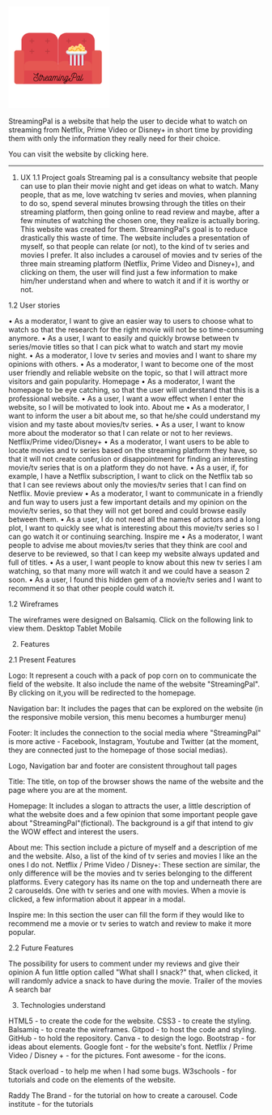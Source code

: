 <img src="assets/images/logo.png" style="height: 200px; width: 200px;">

StreamingPal is a website that help the user to decide what to watch on streaming 
from Netflix, Prime Video or Disney+ in short time by providing them with only the information they really need for their choice.

You can visit the website by clicking here.

--------------------
1. UX
1.1 Project goals
Streaming pal is a consultancy website that people can use to plan their movie night and get ideas on what to watch.
Many people, that as me, love watching tv series and movies, when planning to do so, spend several minutes browsing through the titles on
their streaming platform, then going online to read review and maybe, after a few minutes of watching the chosen one,
they realize is actually boring. This website was created for them.
StreamingPal's goal is to reduce drastically this waste of time.
The website includes a presentation of myself, so that people can relate (or not), to the kind of tv series and movies I prefer.
It also includes a carousel of movies and tv series of the three main streaming platform (Netflix, Prime Video and Disney+),
and clicking on them, the user will find just a few information to make him/her understand when and where to watch it and if it is worthy or not.

1.2 User stories

•	As a moderator, I want to give an easier way to users to choose what to watch so that the research for the right movie will not be so time-consuming anymore.
•	As a user, I want to easily and quickly browse between tv series/movie titles so that I can pick what to watch and start my movie night.
•	As a moderator, I love tv series and movies and I want to share my opinions with others.
•	As a moderator, I want to become one of the most user friendly and reliable website on the topic, so that I will attract more visitors and gain popularity.
Homepage
•	As a moderator, I want the homepage to be eye catching, so that the user will understand that this is a professional website.
•	As a user, I want a wow effect when I enter the website, so I will be motivated to look into.
About me
•	As a moderator, I want to inform the user a bit about me, so that he/she could understand my vision and my taste about movies/tv series.
•	As a user, I want to know more about the moderator so that I can relate or not to her reviews.
Netflix/Prime video/Disney+
•	As a moderator, I want users to be able to locate movies and tv series based on the streaming platform they have, so that it will not create confusion or disappointment for finding an interesting movie/tv series that is on a platform they do not have.
•	As a user, if, for example, I have a Netflix subscription, I want to click on the Netflix tab so that I can see reviews about only the movies/tv series that I can find on Netflix.
Movie preview
•	As a moderator, I want to communicate in a friendly and fun way to users just a few important details and my opinion on the movie/tv series, so that they will not get bored and could browse easily between them.
•	As a user, I do not need all the names of actors and a long plot, I want to quickly see what is interesting about this movie/tv series so I can go watch it or continuing searching.
Inspire me
•	As a moderator, I want people to advise me about movies/tv series that they think are cool and deserve to be reviewed, so that I can keep my website always updated and full of titles.
•	As a user, I want people to know about this new tv series I am watching, so that many more will watch it and we could have a season 2 soon.
•	As a user, I found this hidden gem of a movie/tv series and I want to recommend it so that other people could watch it.

1.2 Wireframes

The wireframes were designed on Balsamiq.
Click on the following link to view them.
Desktop
Tablet
Mobile

2. Features

2.1 Present Features

Logo: It represent a couch with a pack of pop corn on to communicate the field of the website. It also include the name of the website "StreamingPal".
By clicking on it,you will be redirected to the homepage.

Navigation bar: It includes the pages that can be explored on the website (in the responsive mobile version, this menu becomes a humburger menu)

Footer: It includes the connection to the social media where "StreamingPal" is more active - Facebook, Instagram, Youtube and Twitter
(at the moment, they are connected just to the homepage of those social medias).

Logo, Navigation bar and footer are consistent throughout tall pages

Title: The title, on top of the browser shows the name of the website and the page where you are at the moment.

Homepage: It includes a slogan to attracts the user, a little description of what the website does and a few opinion that some important people gave about "StreamingPal"(fictional).
The background is a gif that intend to giv the WOW effect and interest the users.

About me: This section include a picture of myself and a description of me and the website. Also, a list of the kind of tv series and movies I like an the ones I do not.
Netflix / Prime Video / Disney+: These section are similar, the only difference will be the movies and tv series belonging to the different platforms.
Every category has its name on the top and underneath there are 2 carouselds. One with tv series and one with movies. When a movie is clicked, a few information about it appear in a modal.

Inspire me: In this section the user can fill the form if they would like to recommend me a movie or tv series to watch and review to make it more popular.

2.2 Future Features

The possibility for users to comment under my reviews and give their opinion
A fun little option called "What shall I snack?" that, when clicked, it will randomly advice a snack to have during the movie.
Trailer of the movies
A search bar

3. Technologies understand

HTML5 - to create the code for the website.
CSS3 - to create the styling.
Balsamiq - to create the wireframes.
Gitpod - to host the code and styling.
GitHub - to hold the repository.
Canva - to design the logo.
Bootstrap - for ideas about elements.
Google font - for the website's font.
Netflix / Prime Video / Disney + - for the pictures.
Font awesome - for the icons.











Stack overload - to help me when I had some bugs.
W3schools - for tutorials and code on the elements of the website.

Raddy The Brand - for the tutorial on how to create a carousel.
Code institute - for the tutorials



